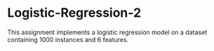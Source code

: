 # Logistic-Regression-2
This assignment implements a logistic regression model on a dataset containing 1000 instances and 6 features.
